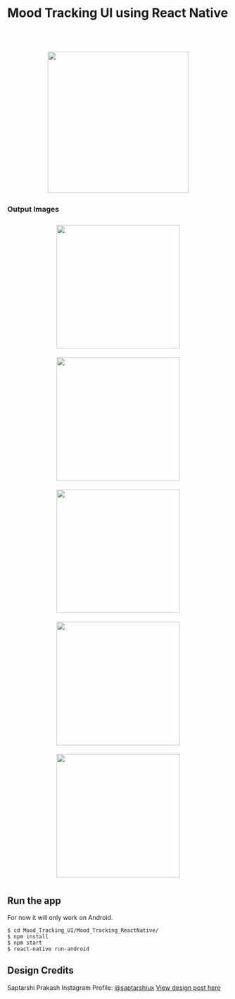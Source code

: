 # Mood Tracking UI using React Native
<br><br>

<p align="center">
<img style="padding:4px" src="/output/output.gif" width="320"/>
</p>

### Output Images
<p align="center">
  <img style="padding:10px" src="/output/awful_output.png" width="280" />
  <img style="padding:10px" src="/output/bad_output.png" width="280" /> 
  <img style="padding:10px" src="/output/okay_output.png" width="280" />
  <img style="padding:10px" src="/output/good_output.png" width="280" />
  <img style="padding:10px" src="/output/great_output.png" width="280" />
</p>

## Run the app
For now it will only work on Android.
```
$ cd Mood_Tracking_UI/Mood_Tracking_ReactNative/
$ npm install
$ npm start
$ react-native run-android
```

## Design Credits
Saptarshi Prakash
Instagram Profile: [@saptarshiux](https://instagram.com/saptarshiux?igshid=1bx0v75j6fjih)
[View design post here](https://www.instagram.com/p/B8ZNF4VjMv9/?igshid=1dya3zxr8wk0n)
